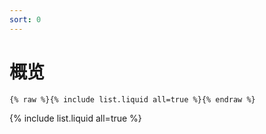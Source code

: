 ```yaml
---
sort: 0
---
```


# 概览

```
{% raw %}{% include list.liquid all=true %}{% endraw %}
```

{% include list.liquid all=true %}
